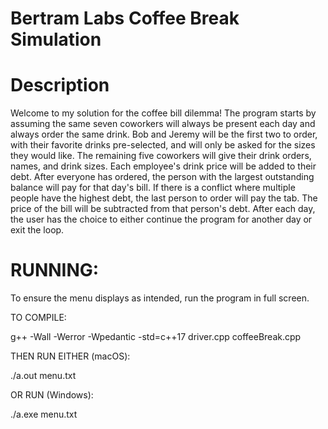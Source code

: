 # Bertram Labs Coffee Break Simulation

# Description
Welcome to my solution for the coffee bill dilemma! The program starts by assuming the same seven coworkers will always be present each day and always order the same drink. Bob and Jeremy will be the first two to order, with their favorite drinks pre-selected, and will only be asked for the sizes they would like. The remaining five coworkers will give their drink orders, names, and drink sizes. Each employee's drink price will be added to their debt. After everyone has ordered, the person with the largest outstanding balance will pay for that day's bill. If there is a conflict where multiple people have the highest debt, the last person to order will pay the tab. The price of the bill will be subtracted from that person's debt. After each day, the user has the choice to either continue the program for another day or exit the loop.

# RUNNING:
To ensure the menu displays as intended, run the program in full screen.

TO COMPILE:

g++ -Wall -Werror -Wpedantic -std=c++17 driver.cpp coffeeBreak.cpp

THEN RUN EITHER (macOS): 

./a.out menu.txt

OR RUN (Windows):

./a.exe menu.txt